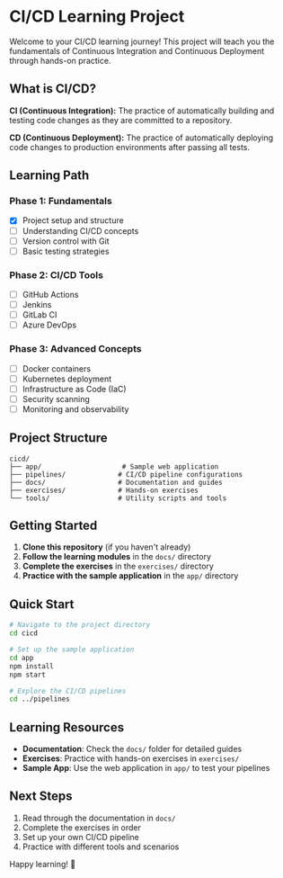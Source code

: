 # CI/CD Learning Project

Welcome to your CI/CD learning journey! This project will teach you the fundamentals of Continuous Integration and Continuous Deployment through hands-on practice.

## What is CI/CD?

**CI (Continuous Integration):** The practice of automatically building and testing code changes as they are committed to a repository.

**CD (Continuous Deployment):** The practice of automatically deploying code changes to production environments after passing all tests.

## Learning Path

### Phase 1: Fundamentals
- [x] Project setup and structure
- [ ] Understanding CI/CD concepts
- [ ] Version control with Git
- [ ] Basic testing strategies

### Phase 2: CI/CD Tools
- [ ] GitHub Actions
- [ ] Jenkins
- [ ] GitLab CI
- [ ] Azure DevOps

### Phase 3: Advanced Concepts
- [ ] Docker containers
- [ ] Kubernetes deployment
- [ ] Infrastructure as Code (IaC)
- [ ] Security scanning
- [ ] Monitoring and observability

## Project Structure

```
cicd/
├── app/                    # Sample web application
├── pipelines/             # CI/CD pipeline configurations
├── docs/                  # Documentation and guides
├── exercises/             # Hands-on exercises
└── tools/                 # Utility scripts and tools
```

## Getting Started

1. **Clone this repository** (if you haven't already)
2. **Follow the learning modules** in the `docs/` directory
3. **Complete the exercises** in the `exercises/` directory
4. **Practice with the sample application** in the `app/` directory

## Quick Start

```bash
# Navigate to the project directory
cd cicd

# Set up the sample application
cd app
npm install
npm start

# Explore the CI/CD pipelines
cd ../pipelines
```

## Learning Resources

- **Documentation**: Check the `docs/` folder for detailed guides
- **Exercises**: Practice with hands-on exercises in `exercises/`
- **Sample App**: Use the web application in `app/` to test your pipelines

## Next Steps

1. Read through the documentation in `docs/`
2. Complete the exercises in order
3. Set up your own CI/CD pipeline
4. Practice with different tools and scenarios

Happy learning! 🚀
